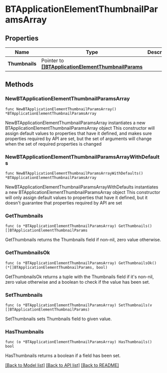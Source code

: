 # BTApplicationElementThumbnailParamsArray

## Properties

Name | Type | Description | Notes
------------ | ------------- | ------------- | -------------
**Thumbnails** | Pointer to [**[]BTApplicationElementThumbnailParams**](BTApplicationElementThumbnailParams.md) |  | [optional] 

## Methods

### NewBTApplicationElementThumbnailParamsArray

`func NewBTApplicationElementThumbnailParamsArray() *BTApplicationElementThumbnailParamsArray`

NewBTApplicationElementThumbnailParamsArray instantiates a new BTApplicationElementThumbnailParamsArray object
This constructor will assign default values to properties that have it defined,
and makes sure properties required by API are set, but the set of arguments
will change when the set of required properties is changed

### NewBTApplicationElementThumbnailParamsArrayWithDefaults

`func NewBTApplicationElementThumbnailParamsArrayWithDefaults() *BTApplicationElementThumbnailParamsArray`

NewBTApplicationElementThumbnailParamsArrayWithDefaults instantiates a new BTApplicationElementThumbnailParamsArray object
This constructor will only assign default values to properties that have it defined,
but it doesn't guarantee that properties required by API are set

### GetThumbnails

`func (o *BTApplicationElementThumbnailParamsArray) GetThumbnails() []BTApplicationElementThumbnailParams`

GetThumbnails returns the Thumbnails field if non-nil, zero value otherwise.

### GetThumbnailsOk

`func (o *BTApplicationElementThumbnailParamsArray) GetThumbnailsOk() (*[]BTApplicationElementThumbnailParams, bool)`

GetThumbnailsOk returns a tuple with the Thumbnails field if it's non-nil, zero value otherwise
and a boolean to check if the value has been set.

### SetThumbnails

`func (o *BTApplicationElementThumbnailParamsArray) SetThumbnails(v []BTApplicationElementThumbnailParams)`

SetThumbnails sets Thumbnails field to given value.

### HasThumbnails

`func (o *BTApplicationElementThumbnailParamsArray) HasThumbnails() bool`

HasThumbnails returns a boolean if a field has been set.


[[Back to Model list]](../README.md#documentation-for-models) [[Back to API list]](../README.md#documentation-for-api-endpoints) [[Back to README]](../README.md)


